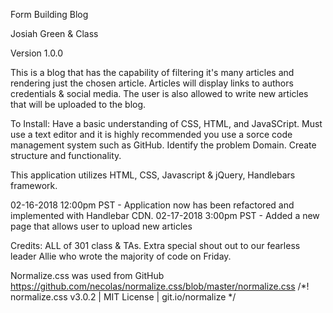Form Building Blog

Josiah Green & Class

Version 1.0.0 

This is a blog that has the capability of filtering it's many articles and rendering just the chosen article. Articles will display links to authors credentials & social media. The user is also allowed to write new articles that will be uploaded to the blog. 

To Install:
Have a basic understanding of CSS, HTML, and JavaSCript. Must use a text editor and it is highly recommended you use a sorce code management system such as GitHub. Identify the problem Domain. Create structure and functionality.

This application utilizes HTML, CSS, Javascript & jQuery, Handlebars framework. 


02-16-2018 12:00pm PST - Application now has been refactored and implemented with Handlebar CDN. 
02-17-2018 3:00pm PST - Added a new page that allows user to upload new articles

Credits:
ALL of 301 class & TAs. 
Extra special shout out to our fearless leader Allie who wrote the majority of code on Friday. 

Normalize.css was used from GitHub
https://github.com/necolas/normalize.css/blob/master/normalize.css
/*! normalize.css v3.0.2 | MIT License | git.io/normalize */
